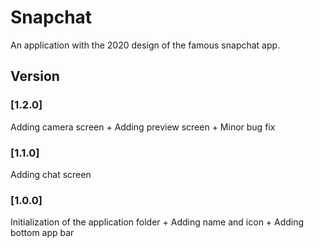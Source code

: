 # Snapchat
An application with the 2020 design of the famous snapchat app.

## Version
### [1.2.0] 
Adding camera screen + Adding preview screen + Minor bug fix

### [1.1.0] 
Adding chat screen

### [1.0.0] 
Initialization of the application folder + Adding name and icon + Adding bottom app bar
